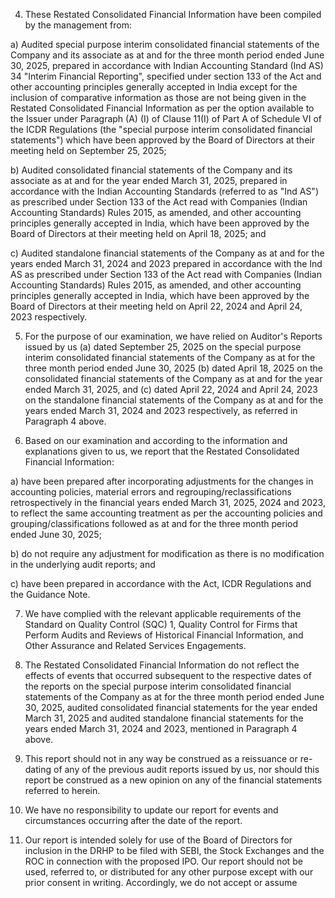 4. These Restated Consolidated Financial Information have been compiled by the management from:

a) Audited special purpose interim consolidated financial statements of the Company and its associate as at and for the three month period ended June 30, 2025, prepared in accordance with Indian Accounting Standard (Ind AS) 34 "Interim Financial Reporting", specified under section 133 of the Act and other accounting principles generally accepted in India except for the inclusion of comparative information as those are not being given in the Restated Consolidated Financial Information as per the option available to the Issuer under Paragraph (A) (I) of Clause 11(I) of Part A of Schedule VI of the ICDR Regulations (the "special purpose interim consolidated financial statements") which have been approved by the Board of Directors at their meeting held on September 25, 2025;

b) Audited consolidated financial statements of the Company and its associate as at and for the year ended March 31, 2025, prepared in accordance with the Indian Accounting Standards (referred to as "Ind AS") as prescribed under Section 133 of the Act read with Companies (Indian Accounting Standards) Rules 2015, as amended, and other accounting principles generally accepted in India, which have been approved by the Board of Directors at their meeting held on April 18, 2025; and

c) Audited standalone financial statements of the Company as at and for the years ended March 31, 2024 and 2023 prepared in accordance with the Ind AS as prescribed under Section 133 of the Act read with Companies (Indian Accounting Standards) Rules 2015, as amended, and other accounting principles generally accepted in India, which have been approved by the Board of Directors at their meeting held on April 22, 2024 and April 24, 2023 respectively.

5. For the purpose of our examination, we have relied on Auditor's Reports issued by us (a) dated September 25, 2025 on the special purpose interim consolidated financial statements of the Company as at for the three month period ended June 30, 2025 (b) dated April 18, 2025 on the consolidated financial statements of the Company as at and for the year ended March 31, 2025, and (c) dated April 22, 2024 and April 24, 2023 on the standalone financial statements of the Company as at and for the years ended March 31, 2024 and 2023 respectively, as referred in Paragraph 4 above.

6. Based on our examination and according to the information and explanations given to us, we report that the Restated Consolidated Financial Information:

a) have been prepared after incorporating adjustments for the changes in accounting policies, material errors and regrouping/reclassifications retrospectively in the financial years ended March 31, 2025, 2024 and 2023, to reflect the same accounting treatment as per the accounting policies and grouping/classifications followed as at and for the three month period ended June 30, 2025;

b) do not require any adjustment for modification as there is no modification in the underlying audit reports; and

c) have been prepared in accordance with the Act, ICDR Regulations and the Guidance Note.

7. We have complied with the relevant applicable requirements of the Standard on Quality Control (SQC) 1, Quality Control for Firms that Perform Audits and Reviews of Historical Financial Information, and Other Assurance and Related Services Engagements.

8. The Restated Consolidated Financial Information do not reflect the effects of events that occurred subsequent to the respective dates of the reports on the special purpose interim consolidated financial statements of the Company as at for the three month period ended June 30, 2025, audited consolidated financial statements for the year ended March 31, 2025 and audited standalone financial statements for the years ended March 31, 2024 and 2023, mentioned in Paragraph 4 above.

9. This report should not in any way be construed as a reissuance or re-dating of any of the previous audit reports issued by us, nor should this report be construed as a new opinion on any of the financial statements referred to herein.

10. We have no responsibility to update our report for events and circumstances occurring after the date of the report.

11. Our report is intended solely for use of the Board of Directors for inclusion in the DRHP to be filed with SEBI, the Stock Exchanges and the ROC in connection with the proposed IPO. Our report should not be used, referred to, or distributed for any other purpose except with our prior consent in writing. Accordingly, we do not accept or assume